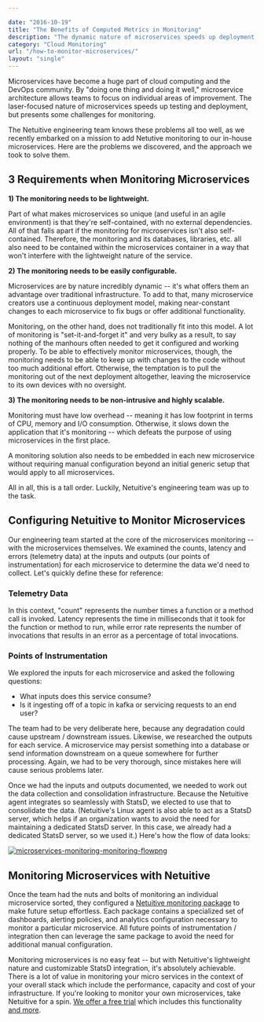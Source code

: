 ```yaml
---

date: "2016-10-19"
title: "The Benefits of Computed Metrics in Monitoring"
description: "The dynamic nature of microservices speeds up deployment, but presents problems for monitoring. Here's how we added Metricly to our in-house microservices."
category: "Cloud Monitoring"
url: "/how-to-monitor-microservices/"
layout: "single"
---
```


Microservices have become a huge part of cloud computing and the DevOps community. By "doing one thing and doing it well," microservice architecture allows teams to focus on individual areas of improvement. The laser-focused nature of microservices speeds up testing and deployment, but presents some challenges for monitoring.

The Netuitive engineering team knows these problems all too well, as we recently embarked on a mission to add Netutive monitoring to our in-house microservices. Here are the problems we discovered, and the approach we took to solve them.

3 Requirements when Monitoring Microservices
--------------------------------------------

**1) The monitoring needs to be lightweight.**

Part of what makes microservices so unique (and useful in an agile environment) is that they're self-contained, with no external dependencies. All of that falls apart if the monitoring for microservices isn't also self-contained. Therefore, the monitoring and its databases, libraries, etc. all also need to be contained within the microservices container in a way that won't interfere with the lightweight nature of the service.

**2) The monitoring needs to be easily configurable.**

Microservices are by nature incredibly dynamic -- it's what offers them an advantage over traditional infrastructure. To add to that, many microservice creators use a continuous deployment model, making near-constant changes to each microservice to fix bugs or offer additional functionality.

Monitoring, on the other hand, does not traditionally fit into this model. A lot of monitoring is "set-it-and-forget it" and very bulky as a result, to say nothing of the manhours often needed to get it configured and working properly. To be able to effectively monitor microservices, though, the monitoring needs to be able to keep up with changes to the code without too much additional effort. Otherwise, the temptation is to pull the monitoring out of the next deployment altogether, leaving the microservice to its own devices with no oversight.

**3) The monitoring needs to be non-intrusive and highly scalable.**

Monitoring must have low overhead -- meaning it has low footprint in terms of CPU, memory and I/O consumption. Otherwise, it slows down the application that it's monitoring -- which defeats the purpose of using microservices in the first place.

A monitoring solution also needs to be embedded in each new microservice without requiring manual configuration beyond an initial generic setup that would apply to all microservices.

All in all, this is a tall order. Luckily, Netuitive's engineering team was up to the task.

Configuring Netuitive to Monitor Microservices
----------------------------------------------

Our engineering team started at the core of the microservices monitoring -- with the microservices themselves. We examined the counts, latency and errors (telemetry data) at the inputs and outputs (our points of instrumentation) for each microservice to determine the data we'd need to collect.  Let's quickly define these for reference:

### Telemetry Data

In this context, "count" represents the number times a function or a method call is invoked. Latency represents the time in milliseconds that it took for the function or method to run, while error rate represents the number of invocations that results in an error as a percentage of total invocations.

### Points of Instrumentation

We explored the inputs for each microservice and asked the following questions:

-   What inputs does this service consume?
-   Is it ingesting off of a topic in kafka or servicing requests to an end user?

The team had to be very deliberate here, because any degradation could cause upstream / downstream issues. Likewise, we researched the outputs for each service. A microservice may persist something into a database or send information downstream on a queue somewhere for further processing.  Again, we had to be very thorough, since mistakes here will cause serious problems later.

Once we had the inputs and outputs documented, we needed to work out the data collection and consolidation infrastructure. Because the Netuitive agent integrates so seamlessly with StatsD, we elected to use that to consolidate the data. (Netuitive's Linux agent is also able to act as a StatsD server, which helps if an organization wants to avoid the need for maintaining a dedicated StatsD server. In this case, we already had a dedicated StatsD server, so we used it.) Here's how the flow of data looks:

[![microservices-monitoring-monitoring-flowpng](https://www.metricly.comhttps://s3-us-west-2.amazonaws.com/com-netuitive-app-usw2-public/wp-content/uploads/2017/07/Microservices-Monitoring-Monitoring-FlowPNG-1024x275.png)](https://www.metricly.comhttps://s3-us-west-2.amazonaws.com/com-netuitive-app-usw2-public/wp-content/uploads/2017/07/Microservices-Monitoring-Monitoring-FlowPNG.png)

Monitoring Microservices with Netuitive
---------------------------------------

Once the team had the nuts and bolts of monitoring an individual microservice sorted, they configured a [Netuitive monitoring package](https://www.metricly.com/aws-monitoring-best-practices-using-pre-configured-dashboards) to make future setup effortless. Each package contains a specialized set of dashboards, alerting policies, and analytics configuration necessary to monitor a particular microservice. All future points of instrumentation / integration then can leverage the same package to avoid the need for additional manual configuration.

Monitoring microservices is no easy feat -- but with Netuitive's lightweight nature and customizable StatsD integration, it's absolutely achievable. There is a lot of value in monitoring your micro services in the context of your overall stack which include the performance, capacity and cost of your infrastructure. If you're looking to monitor your own microservices, take Netuitive for a spin.  [We offer a free trial](https://www.metricly.com/signup) which includes this functionality [and more](https://www.metricly.com/product).
